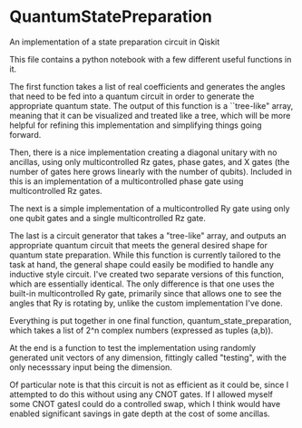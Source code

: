 # QuantumStatePreparation
An implementation of a state preparation circuit in Qiskit

This file contains a python notebook with a few different useful functions in it.

The first function takes a list of real coefficients and generates the angles that need to be fed into a quantum circuit in order to generate the appropriate quantum state. The output of this function is a ``tree-like" array, meaning that it can be visualized and treated like a tree, which will be more helpful for refining this implementation and simplifying things going forward. 

Then, there is a nice implementation creating a diagonal unitary with no ancillas, using only multicontrolled Rz gates, phase gates, and X gates (the number of gates here grows linearly with the number of qubits). Included in this is an implementation of a multicontrolled phase gate using multicontrolled Rz gates.

The next is a simple implementation of a multicontrolled Ry gate using only one qubit gates and a single multicontrolled Rz gate.

The last is a circuit generator that takes a "tree-like" array, and outputs an appropriate quantum circuit that meets the general desired shape for quantum state preparation. While this function is currently tailored to the task at hand, the general shape could easily be modified to handle any inductive style circuit. I've created two separate versions of this function, which are essentially identical. The only difference is that one uses the built-in multicontrolled Ry gate, primarily since that allows one to see the angles that Ry is rotating by, unlike the custom implementation I've done.

Everything is put together in one final function, quantum_state_preparation, which takes a list of 2^n complex numbers (expressed as tuples (a,b)).

At the end is a function to test the implementation using randomly generated unit vectors of any dimension, fittingly called "testing", with the only necesssary input being the dimension.

Of particular note is that this circuit is not as efficient as it could be, since I attempted to do this without using any CNOT gates. If I allowed myself some CNOT gatesI could do a controlled swap, which I think would have enabled significant savings in gate depth at the cost of some ancillas.
